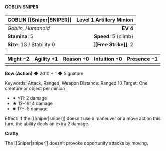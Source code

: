 #### GOBLIN SNIPER

| GOBLIN [[Sniper\|SNIPER]]              | **Level 1 Artillery Minion** |
| :------------------------- | ---------------------------: |
| *Goblin, Humanoid*         |                     **EV 4** |
| **Stamina**: 5             |         **Speed**: 5 (climb) |
| **Size**: 1S / Stability 0 |           **[[Free Strike]]**: 2 |

| **Might** −2 | **Agility** +1 | **Reason** +0 | **Intuition** +0 | **Presence** −1 |
| ------------ | -------------- | ------------- | ---------------- | --------------- |
|              |                |               |                  |                 |

**Bow (Action)** ◆ 2d10 + 1 ◆ Signature

Keywords: Attack, Ranged, Weapon
Distance: Ranged 10
Target: One creature or object per minion

- ✦ ≤11: 2 damage
- ★ 12–16: 4 damage
- ✸ 17+: 5 damage

Effect: If the [[Sniper|sniper]] doesn’t use a maneuver or a move action this turn, the ability deals an extra 2 damage.

**Crafty**

The [[Sniper|sniper]] doesn’t provoke opportunity attacks by moving.
